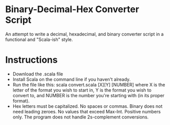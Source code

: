 Binary-Decimal-Hex Converter Script
===================================

An attempt to write a decimal, hexadecimal, and binary converter script in a functional and "Scala-ish" style.

Instructions
============

- Download the .scala file
- Install Scala on the command line if you haven't already.
- Run the file like this:
    scala convert.scala [X][Y] [NUMBER]
where X is the letter of the format you wish to start in, Y is the format you wish to convert to, and NUMBER is the number you're starting with (in its proper format).
- Hex letters must be capitalized. No spaces or commas. Binary does not need leading zeroes. No values that exceed Max-Int. Positive numbers only. The program does not handle 2s-complement conversions.
